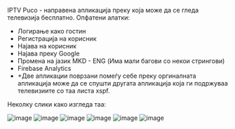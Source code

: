 IPTV Puco - направена апликација преку која може да се гледа телевизија бесплатно. 
Опфатени алатки:
- Логирање како гостин
- Регистрација на корисник
- Најава на корисник
- Најава преку Google 
- Промена на јазик MKD - ENG (Има мали багови со некои стрингови)
- Firebase Analytics
- +Две апликации поврзани помеѓу себе преку оргиналната апликација може да се спушти другата апликација која ги подржуваа телевизиите со таа листа xspf.

Неколку слики како изгледа таа:

![image](https://user-images.githubusercontent.com/62560141/173449448-1459f224-9081-4c1b-8cf8-eaed77491f08.png)
![image](https://user-images.githubusercontent.com/62560141/173449499-07ff35f2-9156-4059-bbbd-2ecf4fea7058.png)
![image](https://user-images.githubusercontent.com/62560141/173449529-1b5806aa-d45f-480b-9524-29c41fb89353.png)
![image](https://user-images.githubusercontent.com/62560141/173449559-ef06ba40-cc10-46b1-8617-65c94e9e961b.png)
![image](https://user-images.githubusercontent.com/62560141/173449786-dcff3524-17b7-4920-b3ed-d0462297551f.png)
![image](https://user-images.githubusercontent.com/62560141/173449820-1ca24488-b2fd-4770-9c14-f0eb8e182cf3.png)
